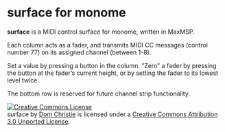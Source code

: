 # surface for monome

**surface** is a MIDI control surface for monome, written in MaxMSP.

Each column acts as a fader, and transmits MIDI CC messages (control number 77) on its assigned channel (between 1-8).

Set a value by pressing a button in the column. "Zero" a fader by pressing the button at the fader’s current height, or by setting the fader to its lowest level twice.

The bottom row is reserved for future channel strip functionality.

<a rel="license" href="http://creativecommons.org/licenses/by/3.0/deed.en_US"><img alt="Creative Commons License" style="border-width:0" src="http://i.creativecommons.org/l/by/3.0/88x31.png" /></a><br /><span xmlns:dct="http://purl.org/dc/terms/" property="dct:title">surface</span> by <a xmlns:cc="http://creativecommons.org/ns#" href="https://github.com/domchristie/surface" property="cc:attributionName" rel="cc:attributionURL">Dom Christie</a> is licensed under a <a rel="license" href="http://creativecommons.org/licenses/by/3.0/deed.en_US">Creative Commons Attribution 3.0 Unported License</a>.

